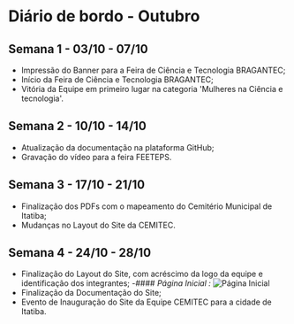 # Diário de bordo - Outubro

## Semana 1 - 03/10 - 07/10
- Impressão do Banner para a Feira de Ciência e Tecnologia BRAGANTEC;
- Início da Feira de Ciência e Tecnologia BRAGANTEC;
- Vitória da Equipe em primeiro lugar na categoria 'Mulheres na Ciência e tecnologia'.

## Semana 2 - 10/10 - 14/10
- Atualização da documentação na plataforma GitHub;
- Gravação do vídeo para a feira FEETEPS.


## Semana 3 - 17/10 - 21/10
- Finalização dos PDFs com o mapeamento do Cemitério Municipal de Itatiba;
- Mudanças no Layout do Site da CEMITEC.



## Semana 4 - 24/10 - 28/10
- Finalização do Layout do Site, com acréscimo da logo da equipe e identificação dos integrantes;
-#### *Página Inicial :*
![Página Inicial](imagens/PAGINAINICIALOFICIAL.jpg)
- Finalização da Documentação do Site;
- Evento de Inauguração do Site da Equipe CEMITEC para a cidade de Itatiba.
